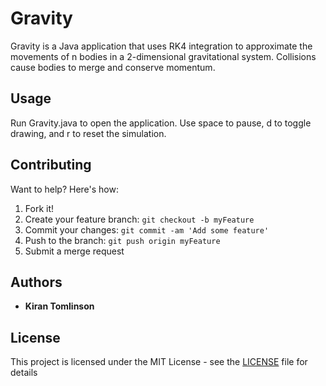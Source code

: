 # Gravity

Gravity is a Java application that uses RK4 integration to approximate the
movements of n bodies in a 2-dimensional gravitational system. Collisions cause
bodies to merge and conserve momentum.

## Usage

Run Gravity.java to open the application. Use space to pause, d to toggle drawing,
and r to reset the simulation.

## Contributing

Want to help? Here's how:

1. Fork it!
2. Create your feature branch: `git checkout -b myFeature`
3. Commit your changes: `git commit -am 'Add some feature'`
4. Push to the branch: `git push origin myFeature`
5. Submit a merge request

## Authors

* **Kiran Tomlinson**

## License

This project is licensed under the MIT License - see the [LICENSE](LICENSE)
file for details